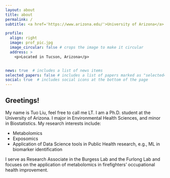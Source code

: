 ```yaml
---
layout: about
title: about
permalink: /
subtitle: <a href='https://www.arizona.edu/'>University of Arizona</a> 

profile:
  align: right
  image: prof_pic.jpg
  image_circular: false # crops the image to make it circular
  address: >
    <p>Located in Tucson, Arizona</p>


news: true  # includes a list of news items
selected_papers: false # includes a list of papers marked as "selected={true}"
social: true  # includes social icons at the bottom of the page
---
```


## Greetings!

My name is Tuo Liu, feel free to call me LT. I am a Ph.D. student at the University of Arizona. I major in Environmental Health Sciences, and minor in Biostatistics. My research interests include: 
- Metabolomics
- Exposomics
- Application of Data Science tools in Public Health research, e.g., ML in biomarker identification 

I serve as Research Associate in the Burgess Lab and the Furlong Lab and focuses on the application of metabolomics in firefighters’ occupational health improvement.

<!--- Write your biography here. Tell the world about yourself. Link to your favorite [subreddit](http://reddit.com). You can put a picture in, too. The code is already in, just name your picture `prof_pic.jpg` and put it in the `img/` folder.

Put your address / P.O. box / other info right below your picture. You can also disable any these elements by editing `profile` property of the YAML header of your `_pages/about.md`. Edit `_bibliography/papers.bib` and Jekyll will render your [publications page](/al-folio/publications/) automatically.

Link to your social media connections, too. This theme is set up to use [Font Awesome icons](http://fortawesome.github.io/Font-Awesome/) and [Academicons](https://jpswalsh.github.io/academicons/), like the ones below. Add your Facebook, Twitter, LinkedIn, Google Scholar, or just disable all of them. -->
